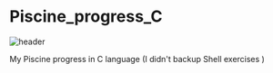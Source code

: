 # Piscine_progress_C
![header](https://user-images.githubusercontent.com/70239925/133261217-62351186-cc26-4ea3-bb33-c00c9954f03e.PNG)



My Piscine progress in C language (I didn't backup Shell exercises ) <br />
